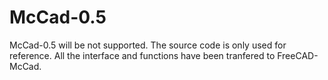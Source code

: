 # McCad-0.5

McCad-0.5 will be not supported. The source code is only used for reference.
All the interface and functions have been tranfered to FreeCAD-McCad.

